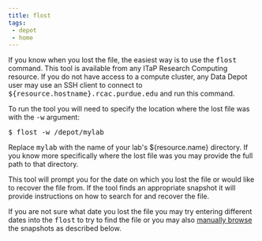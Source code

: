 ```yaml
---
title: flost
tags:
 - depot
 - home
---
```


If you know when you lost the file, the easiest way is to use the <kbd>flost</kbd> command. This tool is available from any ITaP Research Computing resource. If you do not have access to a compute cluster, any Data Depot user may use an SSH client to connect to <kbd>${resource.hostname}.rcac.purdue.edu</kbd> and run this command.

To run the tool you will need to specify the location where the lost file was with the <kbd>-w</kbd> argument:</p>

<pre>
$ flost -w /depot/mylab
</pre>

Replace <kbd>mylab</kbd> with the name of your lab's ${resource.name} directory. If you know more specifically where the lost file was you may provide the full path to that directory.

This tool will prompt you for the date on which you lost the file or would like to recover the file from. If the tool finds an appropriate snapshot it will provide instructions on how to search for and recover the file.

If you are not sure what date you lost the file you may try entering different dates into the <kbd>flost</kbd> to try to find the file or you may also [manually browse](../manual) the snapshots as described below.
